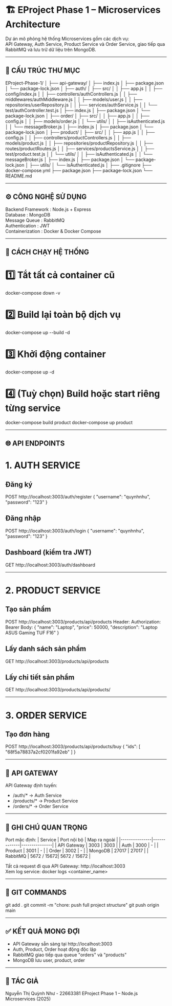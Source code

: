 # 🏗️ EProject Phase 1 – Microservices Architecture

Dự án mô phỏng hệ thống Microservices gồm các dịch vụ:  
API Gateway, Auth Service, Product Service và Order Service, giao tiếp qua RabbitMQ và lưu trữ dữ liệu trên MongoDB.

--------------------------------------------------------------------------------
📂 CẤU TRÚC THƯ MỤC
--------------------------------------------------------------------------------
EProject-Phase-1/
│
├── api-gateway/
│   ├── index.js
│   ├── package.json
│   └── package-lock.json
│
├── auth/
│   ├── src/
│   │   ├── app.js
│   │   ├── config/index.js
│   │   ├── controllers/authControllers.js
│   │   ├── middlewares/authMiddleware.js
│   │   ├── models/user.js
│   │   ├── repositories/userRepository.js
│   │   ├── services/authService.js
│   │   └── test/authController.test.js
│   ├── index.js
│   ├── package.json
│   └── package-lock.json
│
├── order/
│   ├── src/
│   │   ├── app.js
│   │   ├── config.js
│   │   ├── models/order.js
│   │   └── utils/
│   │       ├── isAuthenticated.js
│   │       └── messageBroker.js
│   ├── index.js
│   ├── package.json
│   └── package-lock.json
│
├── product/
│   ├── src/
│   │   ├── app.js
│   │   ├── config.js
│   │   ├── controllers/productControllers.js
│   │   ├── models/product.js
│   │   ├── repositories/productRepository.js
│   │   ├── routes/productRoutes.js
│   │   ├── services/productsService.js
│   │   ├── test/product.test.js
│   │   └── utils/
│   │       ├── isAuthenticated.js
│   │       └── messageBroker.js
│   ├── index.js
│   ├── package.json
│   └── package-lock.json
│
├── utils/
│   └── isAuthenticated.js
│
├── .gitignore
├── docker-compose.yml
├── package.json
├── package-lock.json
└── README.md

--------------------------------------------------------------------------------
⚙️ CÔNG NGHỆ SỬ DỤNG
--------------------------------------------------------------------------------
Backend Framework : Node.js + Express  
Database : MongoDB  
Message Queue : RabbitMQ  
Authentication : JWT  
Containerization : Docker & Docker Compose

--------------------------------------------------------------------------------
🚀 CÁCH CHẠY HỆ THỐNG
--------------------------------------------------------------------------------
# 1️⃣ Tắt tất cả container cũ
docker-compose down -v

# 2️⃣ Build lại toàn bộ dịch vụ
docker-compose up --build -d

# 3️⃣ Khởi động container
docker-compose up -d

# 4️⃣ (Tuỳ chọn) Build hoặc start riêng từng service
docker-compose build product
docker-compose up product

--------------------------------------------------------------------------------
🌐 API ENDPOINTS
--------------------------------------------------------------------------------
# 1. AUTH SERVICE
## Đăng ký
POST http://localhost:3003/auth/register
{
  "username": "quynhnhu",
  "password": "123"
}

## Đăng nhập
POST http://localhost:3003/auth/login
{
  "username": "quynhnhu",
  "password": "123"
}

## Dashboard (kiểm tra JWT)
GET http://localhost:3003/auth/dashboard

--------------------------------------------------------------------------------
# 2. PRODUCT SERVICE
## Tạo sản phẩm
POST http://localhost:3003/products/api/products
Header:
Authorization: Bearer <token>
Body:
{
  "name": "Laptop",
  "price": 50000,
  "description": "Laptop ASUS Gaming TUF F16"
}

## Lấy danh sách sản phẩm
GET http://localhost:3003/products/api/products

## Lấy chi tiết sản phẩm
GET http://localhost:3003/products/api/products/<productId>

--------------------------------------------------------------------------------
# 3. ORDER SERVICE
## Tạo đơn hàng
POST http://localhost:3003/products/api/products/buy
{
  "ids": [
    "68f5a78837a2cf0201fa92eb"
  ]
}

--------------------------------------------------------------------------------
🧩 API GATEWAY
--------------------------------------------------------------------------------
API Gateway định tuyến:
- /auth/*  → Auth Service
- /products/* → Product Service
- /orders/* → Order Service

--------------------------------------------------------------------------------
🧠 GHI CHÚ QUAN TRỌNG
--------------------------------------------------------------------------------
Port mặc định:
| Service      | Port nội bộ | Map ra ngoài |
|---------------|-------------|---------------|
| API Gateway   | 3003        | 3003          |
| Auth          | 3000        | -             |
| Product       | 3001        | -             |
| Order         | 3002        | -             |
| MongoDB       | 27017       | 27017         |
| RabbitMQ      | 5672 / 15672| 5672 / 15672  |

Tất cả request đi qua API Gateway: http://localhost:3003  
Xem log service:
docker logs <container_name>

--------------------------------------------------------------------------------
🧾 GIT COMMANDS
--------------------------------------------------------------------------------
git add .
git commit -m "chore: push full project structure"
git push origin main

--------------------------------------------------------------------------------
✅ KẾT QUẢ MONG ĐỢI
--------------------------------------------------------------------------------
- API Gateway sẵn sàng tại http://localhost:3003  
- Auth, Product, Order hoạt động độc lập  
- RabbitMQ giao tiếp qua queue "orders" và "products"  
- MongoDB lưu user, product, order

--------------------------------------------------------------------------------
🧰 TÁC GIẢ
--------------------------------------------------------------------------------
Nguyễn Thị Quỳnh Như - 22663381
EProject Phase 1 – Node.js Microservices (2025)
